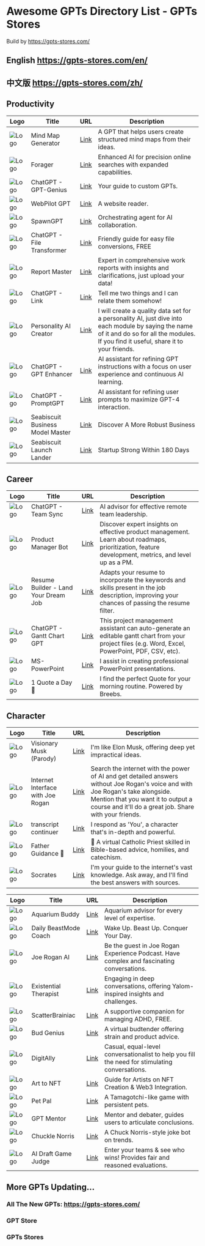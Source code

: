 # Awesome GPTs Directory List - GPTs Stores

Build by https://gpts-stores.com/
## English https://gpts-stores.com/en/
## 中文版 https://gpts-stores.com/zh/

## Productivity
| Logo                                                                                                         | Title                             | URL                                                          | Description                                                                                                       |
| ------------------------------------------------------------------------------------------------------------ | --------------------------------- | ------------------------------------------------------------ | ----------------------------------------------------------------------------------------------------------------- |
| ![Logo](https://files.oaiusercontent.com/file-IQxBqpaTqox6nCS1VMILQjRX?se=2123-10-23T11%3A09%3A00Z&sp=r&sv=2021-08-06&sr=b&rscc=max-age%3D31536000%2C%20immutable&rscd=attachment%3B%20filename%3D20231116-100128.jpg&sig=Y1%2BZu5/6x1RF929lXuVHu0RcsPjlJS9JyUoX52aOz%2BM%3D) | Mind Map Generator                | [Link](https://chat.openai.com/g/g-XpOL64iRH-mind-map-generator) | A GPT that helps users create structured mind maps from their ideas.                                             |
| ![Logo](https://files.oaiusercontent.com/file-VzoNkrjhiqUxn2mGsYktu4ep?se=2123-10-19T14%3A12%3A21Z&sp=r&sv=2021-08-06&sr=b&rscc=max-age%3D31536000%2C%20immutable&rscd=attachment%3B%20filename%3D0e01c800-b460-47af-abc9-becdd55d838b.png&sig=qSidDnLKvyDuQ%2B%2B2qHod8drxKMQ9AD9GJpZT5P1D298%3D)      | Forager                           | [Link](https://chat.openai.com/g/g-yMn1RH7Rt-forager)         | Enhanced AI for precision online searches with expanded capabilities.                                           |
| ![Logo](https://files.oaiusercontent.com/file-5OleGm3v3wwfji9rAw0wGcu7?se=2123-10-17T05%3A08%3A19Z&sp=r&sv=2021-08-06&sr=b&rscc=max-age%3D31536000%2C%20immutable&rscd=attachment%3B%20filename%3D9644b1d8-5076-42c7-baca-38a4f2450d56.png&sig=uyIPt/VzOxHIqIFWMoWXo%2Bt%2B4eEhu0xNVZ%2BeiKPqQqA%3D) | ChatGPT - GPT-Genius              | [Link](https://chat.openai.com/g/g-2z2mDEeZ2-gpt-genius)    | Your guide to custom GPTs.                                                                                       |
| ![Logo](https://files.oaiusercontent.com/file-EtMIyywb1kca8KcaZZpVvZXv?se=2123-10-23T19%3A56%3A11Z&sp=r&sv=2021-08-06&sr=b&rscc=max-age%3D31536000%2C%20immutable&rscd=attachment%3B%20filename%3DDALL%25C2%25B7E%25202023-11-15%252021.57.25%2520-%2520An%2520image%2520of%2520a%2520wizard%2520in%2520a%2520dark%2520blue%2520robe%2520with%2520silver%2520star%2520patterns%252C%2520standing%2520on%2520a%2520podium%252C%2520conducting%2520a%2520futuristic%2520orchestra%2520with%2520holographic%2520instrumen.png&sig=tyzB5yqkhQROmqWp%2BuHlXRfXlCClHy%2BMbe/HJd31KpY%3D)  | WebPilot GPT                     | [Link](https://chat.openai.com/g/g-ATOVBEOSz-webpilot-gpt)   | A website reader.                                                                                                 |
| ![Logo](https://images.spr.so/cdn-cgi/imagedelivery/j42No7y-dcokJuNgXeA0ig/9b6f80e0-3f14-4f11-a272-40498c76da6c/chatgpt-share-og.49cbbffe/w=3840,quality=80)          | SpawnGPT                          | [Link](https://chat.openai.com/g/g-XdTwXQ9R6-spawngpt)      | Orchestrating agent for AI collaboration.                                                                         |
| ![Logo](https://files.oaiusercontent.com/file-ZuuGfSnvZG8xQhoeCKo15nXq?se=2123-10-17T22%3A52%3A59Z&sp=r&sv=2021-08-06&sr=b&rscc=max-age%3D31536000%2C%20immutable&rscd=attachment%3B%20filename%3D8228cadf-68a1-489f-9278-7767d5915e6e.png&sig=r0cRC%2BW/WG0eZ28j%2B50PanNn1MiWqeZ05cMK3cqd104%3D)       | ChatGPT - File Transformer        | [Link](https://chat.openai.com/g/g-2DxXCnuoX-file-transformer) | Friendly guide for easy file conversions, FREE                                                                   |
| ![Logo](https://files.oaiusercontent.com/file-UnCav3wqpAqpR3Tc4XxhYWDQ?se=2123-10-22T15%3A40%3A12Z&sp=r&sv=2021-08-06&sr=b&rscc=max-age%3D31536000%2C%20immutable&rscd=attachment%3B%20filename%3D838f8d4d-9b96-42dd-9d72-f1f772e90844.png&sig=Ss7muyliqNHZm4/Wu6bVK/J100UaMZQAyaY/x89Fm1w%3D)  | Report Master                      | [Link](https://chat.openai.com/g/g-Lfbhj73Ee-report-master) | Expert in comprehensive work reports with insights and clarifications, just upload your data!                   |
| ![Logo](https://files.oaiusercontent.com/file-H6pkFBUK0YXxByxQfK7eCain?se=2123-10-20T07%3A50%3A27Z&sp=r&sv=2021-08-06&sr=b&rscc=max-age%3D31536000%2C%20immutable&rscd=attachment%3B%20filename%3Db351c50b-d631-404c-86cd-45656e1dfb25.png&sig=XndGRPBS27cEZfW0VL/PRv9GrCBH4jPMvUIJZLUfuDk%3D)           | ChatGPT - Link                    | [Link](https://chat.openai.com/g/g-3bxChvw71-link)           | Tell me two things and I can relate them somehow!                                                                 |
| ![Logo](https://files.oaiusercontent.com/file-190aAMwKUVL9GWk9o3PdRsVk?se=2123-10-20T00%3A02%3A18Z&sp=r&sv=2021-08-06&sr=b&rscc=max-age%3D31536000%2C%20immutable&rscd=attachment%3B%20filename%3Df3cbe216-bfe9-4935-ac56-5f25bd97880a.png&sig=A4/asqSg9SJAtHwJKkplTxuuFK4H142Fq6DHLTuP51Y%3D)  | Personality AI Creator             | [Link](https://chat.openai.com/g/g-5Py8sPmwG-personality-ai-creator) | I will create a quality data set for a personality AI, just dive into each module by saying the name of it and do so for all the modules. If you find it useful, share it to your friends. |
| ![Logo](https://files.oaiusercontent.com/file-elCzS6VmAH0713NT3LzccGud?se=2123-10-19T00%3A46%3A11Z&sp=r&sv=2021-08-06&sr=b&rscc=max-age%3D31536000%2C%20immutable&rscd=attachment%3B%20filename%3Dca19c20e-5102-405c-acc2-29caa6ebe2c8.png&sig=sjaA1ZOchl1Okzk17vaOYmHVHwxDX3uXT524z6nY6eI%3D) | ChatGPT - GPT Enhancer            | [Link](https://chat.openai.com/g/g-fQ6GAANfi-gpt-enhancer)    | AI assistant for refining GPT instructions with a focus on user experience and continuous AI learning.         |
| ![Logo](https://files.oaiusercontent.com/file-aukF4Rae9T7YVOy5Px46QZhI?se=2123-10-17T10%3A44%3A20Z&sp=r&sv=2021-08-06&sr=b&rscc=max-age%3D31536000%2C%20immutable&rscd=attachment%3B%20filename%3D2c2cc951-b044-4013-90af-6449f3fc49f7.png&sig=fikeuIqnuiLOI0d1Qjt09PKMOV%2BJ//zbQKF%2BEeJ5yDw%3D) | ChatGPT - PromptGPT               | [Link](https://chat.openai.com/g/g-p0jlP3Tcq-promptgpt)      | AI assistant for refining user prompts to maximize GPT-4 interaction.                                             |
| ![Logo](https://files.oaiusercontent.com/file-2ddaEiTNEpXY8mWU4PwXRDmS?se=2123-10-17T18%3A05%3A02Z&sp=r&sv=2021-08-06&sr=b&rscc=max-age%3D31536000%2C%20immutable&rscd=attachment%3B%20filename%3Da8ba3c4e-e0a1-47c2-8a65-f6375620cde0.png&sig=iCJj7N6asByCunuECAksbxxc2sSM7ea3RriXaiE0caI%3D)  | Seabiscuit Business Model Master  | [Link](https://chat.openai.com/g/g-nsTplEvN8-seabiscuit-business-model-master) | Discover A More Robust Business                                                                                  |
| ![Logo](https://files.oaiusercontent.com/file-Xxuh6lc50uAIWd9d6TaEJqmO?se=2123-10-18T09%3A13%3A02Z&sp=r&sv=2021-08-06&sr=b&rscc=max-age%3D31536000%2C%20immutable&rscd=attachment%3B%20filename%3Dbdd1d6c1-d088-43f3-b755-132d69ef683b.png&sig=ZlMrOHx7lTpXXlvWy2W0jDtBVdTbBzAxawUOW9esNr8%3D)  | Seabiscuit Launch Lander           | [Link](https://chat.openai.com/g/g-t2p04OE3K-seabiscuit-launch-lander) | Startup Strong Within 180 Days                                                                                   |


## Career
| Logo                                                                                                         | Title                             | URL                                                          | Description                                                                                                       |
| ------------------------------------------------------------------------------------------------------------ | --------------------------------- | ------------------------------------------------------------ | ----------------------------------------------------------------------------------------------------------------- |
| ![Logo](https://files.oaiusercontent.com/file-EbpZh1pbWQbco0z771KbaFmz?se=2123-10-17T04%3A03%3A50Z&sp=r&sv=2021-08-06&sr=b&rscc=max-age%3D31536000%2C%20immutable&rscd=attachment%3B%20filename%3D3022a9db-e87d-4444-a871-f566ad30a94e.png&sig=fOd90dq0mJgrMEI0mH9KeD0FRnbHjxMMxLPcDUf1ppk%3D) | ChatGPT - Team Sync               | [Link](https://chat.openai.com/g/g-nMknVUdJE-team-sync)      | AI advisor for effective remote team leadership.                                                                  |
| ![Logo](https://files.oaiusercontent.com/file-U8neEPUS6FUoLnxuecYxVdNB?se=2123-10-17T06%3A00%3A18Z&sp=r&sv=2021-08-06&sr=b&rscc=max-age%3D31536000%2C%20immutable&rscd=attachment%3B%20filename%3Db7d18d11-1bff-43c6-bd68-a34eb19cb83f.webp&sig=Kh00zaaqwRjtY2FL%2BHCAtgXQb0wFj4O7UOJngIZR1AE%3D)      | Product Manager Bot               | [Link](https://chat.openai.com/g/g-sKi4RsTGe-product-manager-bot) | Discover expert insights on effective product management. Learn about roadmaps, prioritization, feature development, metrics, and level up as a PM. |
| ![Logo](https://files.oaiusercontent.com/file-XESKx8ZryYBLUALhqYtnirzj?se=2123-10-19T03%3A29%3A38Z&sp=r&sv=2021-08-06&sr=b&rscc=max-age%3D31536000%2C%20immutable&rscd=attachment%3B%20filename%3DDALL%25C2%25B7E%25202023-11-11%252021.21.08%2520-%2520A%2520single%2520circular-shaped%2520image%2520depicting%2520a%2520happy%2520job%2520seeker%2520after%2520landing%2520their%2520dream%2520job.%2520The%2520scene%2520features%2520an%2520individual%2520with%2520glasses%252C%2520radiating%2520jo.png&sig=fhZ16qXqmSlk3BVO3HK31fju9eDu0pGTHolYvj1fgAM%3D) | Resume Builder - Land Your Dream Job | [Link](https://chat.openai.com/g/g-58aGfqukQ-resume-builder-land-your-dream-job/c/79b111e7-53d1-4976-b578-9cccfb9f9e2d) | Adapts your resume to incorporate the keywords and skills present in the job description, improving your chances of passing the resume filter. |
| ![Logo](https://files.oaiusercontent.com/file-r4wIBXrYffqRepvJmkp6JNRC?se=2123-10-17T06%3A33%3A06Z&sp=r&sv=2021-08-06&sr=b&rscc=max-age%3D31536000%2C%20immutable&rscd=attachment%3B%20filename%3Dgantt%2520chart%2520gpt.png&sig=cS%2B5EHM3lIObUjQD2yz/tfa7RoApIBodXYeB456tv2g%3D)       | ChatGPT - Gantt Chart GPT         | [Link](https://chat.openai.com/g/g-ihJfmYAJn-gantt-chart-gpt) | This project management assistant can auto-generate an editable gantt chart from your project files (e.g. Word, Excel, PowerPoint, PDF, CSV, etc). |
| ![Logo](https://files.oaiusercontent.com/file-JEpdH3q6fXyu9xvkFNKDxlA4?se=2123-10-17T07%3A20%3A50Z&sp=r&sv=2021-08-06&sr=b&rscc=max-age%3D31536000%2C%20immutable&rscd=attachment%3B%20filename%3Ddf9a32d0-3073-4271-9724-8abe4aa5fac6.png&sig=0u/jnCyr2WKxJIjD1llKHv4WQkLnzTeDR8JwvEzmFSI%3D) | MS-PowerPoint                     | [Link](https://chat.openai.com/g/g-vIV2R7wST-ms-powerpoint) | I assist in creating professional PowerPoint presentations.                                                        |
| ![Logo](https://files.oaiusercontent.com/file-u2I1KJTy6j56Wc3wZCfUvcVA?se=2123-10-23T08%3A01%3A36Z&sp=r&sv=2021-08-06&sr=b&rscc=max-age%3D31536000%2C%20immutable&rscd=attachment%3B%20filename%3Dabc49eca-e477-4a47-a603-1280803d75d4.png&sig=gKzLiQpPCQBx2yVK9bLM2aIbklVbGN18Kw4447XyC/8%3D)   | 1 Quote a Day 🌟                   | [Link](https://chat.openai.com/g/g-TCZLIYhNm-1-quote-a-day) | I find the perfect Quote for your morning routine. Powered by Breebs.                                            |

## Character
| Logo                                                                                                         | Title                               | URL                                                          | Description                                                                                                       |
| ------------------------------------------------------------------------------------------------------------ | ----------------------------------- | ------------------------------------------------------------ | ----------------------------------------------------------------------------------------------------------------- |
| ![Logo](https://files.oaiusercontent.com/file-TCLPNBPyMgSFKzVA80Sopppv?se=2123-10-20T23%3A00%3A09Z&sp=r&sv=2021-08-06&sr=b&rscc=max-age%3D31536000%2C%20immutable&rscd=attachment%3B%20filename%3DDALL%25C2%25B7E%25202023-11-13%252017.25.27%2520-%2520A%2520cartoon-style%2520portrait%2520of%2520a%2520fictional%2520male%2520white%2520CEO%2520character%252C%2520with%2520less%2520Asian%2520features%252C%2520keeping%2520the%2520jaw%2520and%2520face%2520style%2520of%2520the%2520earlier%2520image%2520and%2520bl.png&sig=hBetMbhROLfcVSSa9IrA2bEcWGB490TwPqMAsNmPu3c%3D) | Visionary Musk (Parody)              | [Link](https://chat.openai.com/g/g-G3ONbjCqr-visionary-musk-parody) | I'm like Elon Musk, offering deep yet impractical ideas.                                                         |
| ![Logo](https://files.oaiusercontent.com/file-uszoUJGLwbsJC0oNtyLIWzfw?se=2123-10-20T21%3A58%3A51Z&sp=r&sv=2021-08-06&sr=b&rscc=max-age%3D31536000%2C%20immutable&rscd=attachment%3B%20filename%3D220128092452-joe-rogan-jordan-peterson-podcast-spotify.jpg&sig=4U10DXL4OFM5mvUvL67Lu1nwVIvFYuC4xAyxwPTYhtc%3D)      | Internet Interface with Joe Rogan     | [Link](https://chat.openai.com/g/g-vFm9AHwbL-internet-interface-with-joe-rogan) | Search the internet with the power of AI and get detailed answers without Joe Rogan's voice and with Joe Rogan's take alongside. Mention that you want it to output a course and it'll do a great job. Share with your friends. |
| ![Logo](https://files.oaiusercontent.com/file-a5cJWUAwQj9ADevXMdMP4sIc?se=2123-10-20T23%3A31%3A51Z&sp=r&sv=2021-08-06&sr=b&rscc=max-age%3D31536000%2C%20immutable&rscd=attachment%3B%20filename%3DDALL%25C2%25B7E%25202023-11-13%252015.31.31%2520-%2520A%2520stylized%2520profile%2520picture%2520%2528PFP%2529%2520style%2520illustration%252C%2520focusing%2520on%2520a%2520close-up%2520of%2520a%2520stylized%2520microphone%2520with%2520larger%2520and%2520clearer%2520paper%2520sheets.%2520The%2520microph.png&sig=CFWV/OdYLzLgPhqS3qbsePsnbBKh1jwkNX7irLk1yY4%3D)   | transcript continuer                  | [Link](https://chat.openai.com/g/g-tz6MyAxV2-transcript-continuer) | I respond as 'You', a character that's in-depth and powerful.                                                    |
| ![Logo](https://files.oaiusercontent.com/file-fbQEQS1g6npBC78pPqVNpfcA?se=2123-10-18T11%3A29%3A55Z&sp=r&sv=2021-08-06&sr=b&rscc=max-age%3D31536000%2C%20immutable&rscd=attachment%3B%20filename%3Dd4c80faa-fafa-4ce8-88b0-c24a6eaabdd1.webp&sig=mXrprQhEtIfi7FrN3ZkOWTVUGKu0OLxIP4SM9Y9rE6c%3D) | Father Guidance 🙏                   | [Link](https://chat.openai.com/g/g-OwPkjSbxo-father-guidance) | 🙏 A virtual Catholic Priest skilled in Bible-based advice, homilies, and catechism.           |
| ![Logo](https://files.oaiusercontent.com/file-nz9InjfiW9OEP5YmyHT52LaC?se=2123-10-17T05%3A19%3A47Z&sp=r&sv=2021-08-06&sr=b&rscc=max-age%3D31536000%2C%20immutable&rscd=attachment%3B%20filename%3D0b6d670f-ba52-4d71-bdb0-6781df489a61.png&sig=S9kkRzqZ1thTBcR73gSg6HqEPWuzSpzVqUx7ZLPdaWw%3D)       | Socrates                             | [Link](https://chat.openai.com/g/g-WobrCXK1H-socrates) | I'm your guide to the internet's vast knowledge. Ask away, and I'll find the best answers with sources.              |

| Logo                                                                                                         | Title                               | URL                                                          | Description                                                                                                       |
| ------------------------------------------------------------------------------------------------------------ | ----------------------------------- | ------------------------------------------------------------ | ----------------------------------------------------------------------------------------------------------------- |
| ![Logo](https://files.oaiusercontent.com/file-vaJmDpYB4QX7cZhpWIMJUe5M?se=2123-10-17T06%3A01%3A37Z&sp=r&sv=2021-08-06&sr=b&rscc=max-age%3D31536000%2C%20immutable&rscd=attachment%3B%20filename%3D43ad7d33-bf6e-4856-9d53-739942ba4cd6.png&sig=1LFaqffDz5o1g%2BV/UHzKf5/wCCdd%2B3xz3k1fO59WauY%3D) | Aquarium Buddy                      | [Link](https://chat.openai.com/g/g-luVsRgDYi-aquarium-buddy) | Aquarium advisor for every level of expertise.                                                                  |
| ![Logo](https://files.oaiusercontent.com/file-MXE4HFnb2RZI4H36Fj635YwF?se=2123-10-18T14%3A40%3A46Z&sp=r&sv=2021-08-06&sr=b&rscc=max-age%3D31536000%2C%20immutable&rscd=attachment%3B%20filename%3Dfa836e22-e173-4fcf-ab5b-2d53d7ccf7d2.png&sig=iqXruKj93hAao5bWZ%2BC9%2Bo33SsQMz%2Bet8zzIt/8khK8%3D) | Daily BeastMode Coach               | [Link](https://chat.openai.com/g/g-peIOeXFuU-daily-beastmode-coach) | Wake Up. Beast Up. Conquer Your Day.                                                                              |
| ![Logo](https://files.oaiusercontent.com/file-k2LNS4dFHichKnZPhhyErWYM?se=2123-10-19T21%3A50%3A23Z&sp=r&sv=2021-08-06&sr=b&rscc=max-age%3D31536000%2C%20immutable&rscd=attachment%3B%20filename%3Ddownload%2520%25281%2529.jpg&sig=VVOYbkGgFmdFEILSAAkO8gKJ6ZYTYc0Tn%2BoHREvJglA%3D) | Joe Rogan AI                        | [Link](https://chat.openai.com/g/g-hFc7gNdlF-joe-rogan-ai) | Be the guest in Joe Rogan Experience Podcast. Have complex and fascinating conversations.                        |
| ![Logo](https://files.oaiusercontent.com/file-fcOmCT7IdESMRyNVo0KFmEf1?se=2123-10-19T20%3A36%3A35Z&sp=r&sv=2021-08-06&sr=b&rscc=max-age%3D31536000%2C%20immutable&rscd=attachment%3B%20filename%3D71bec192-7c13-43c6-9c8b-e385b39193c7.png&sig=f9bu/hlxj8ipb8ASrcn6PEtBm6dT05LfObLZYvHeqjo%3D) | Existential Therapist                | [Link](https://chat.openai.com/g/g-TKfORjeuW-existential-therapist) | Engaging in deep conversations, offering Yalom-inspired insights and challenges.                                   |
| ![Logo](https://files.oaiusercontent.com/file-WzeSiXbIy8PaSCGc1gvl5oO2?se=2123-10-17T06%3A20%3A54Z&sp=r&sv=2021-08-06&sr=b&rscc=max-age%3D31536000%2C%20immutable&rscd=attachment%3B%20filename%3D3cb9a9a7-aef7-49a2-81d6-6830a81c597b.png&sig=qrpbUk6AYy9uVdrCQ6Ht4i9PWwSlNoVcG2%2BGhWjOHMQ%3D) | ScatterBrainiac                     | [Link](https://chat.openai.com/g/g-Qn3y7oPbd-scatterbrainiac) | A supportive companion for managing ADHD, FREE.                                                                   |
| ![Logo](https://files.oaiusercontent.com/file-63MZ80hckqNJfT1RzDACkE8e?se=2123-10-16T03%3A10%3A15Z&sp=r&sv=2021-08-06&sr=b&rscc=max-age%3D31536000%2C%20immutable&rscd=attachment%3B%20filename%3Da8fbda54-98b9-4fd5-8049-e82a9252b151.png&sig=Hng8b6Q00KcAuNpj2MPi%2BvezpfC2PAgVYd72sCGmF4s%3D) | Bud Genius                          | [Link](https://chat.openai.com/g/g-ChzdH5cnq-bud-genius)  | A virtual budtender offering strain and product advice.                                                           |
| ![Logo](https://files.oaiusercontent.com/file-IGDNXOJPUF2a0nQ3RwdmKFgP?se=2123-10-16T15%3A41%3A13Z&sp=r&sv=2021-08-06&sr=b&rscc=max-age%3D31536000%2C%20immutable&rscd=attachment%3B%20filename%3D4e354a89-2922-4765-aa44-03d8b11417f9.webp&sig=vXdHagQKOyzx02Xjpr2is8ZIhzXVugIN0bUBWX0F1ro%3D) | DigitAlly                            | [Link](https://chat.openai.com/g/g-oEHdBcbLL-digitally)     | Casual, equal-level conversationalist to help you fill the need for stimulating conversations.                   |
| ![Logo](https://files.oaiusercontent.com/file-n9cUSB50FisQTQW9riajGBVV?se=2123-10-19T00%3A25%3A52Z&sp=r&sv=2021-08-06&sr=b&rscc=max-age%3D31536000%2C%20immutable&rscd=attachment%3B%20filename%3DLogo.png&sig=yAwcj8pcrlr3V0ehQAYZJ/u6YF4kL0RSB6WqEcS9Q/4%3D) | Art to NFT                          | [Link](https://chat.openai.com/g/g-5bVN0sAi7-art-to-nft)    | Guide for Artists on NFT Creation & Web3 Integration.                                                            |
| ![Logo](https://files.oaiusercontent.com/file-kJSrKbUumaVsrnQgKLds2DhH?se=2123-10-18T23%3A50%3A08Z&sp=r&sv=2021-08-06&sr=b&rscc=max-age%3D31536000%2C%20immutable&rscd=attachment%3B%20filename%3D71445914-51a1-4162-87d0-bc18d2fe5156.png&sig=xsseYjY8hHJVuzw5yl2QFpNcIDRDnrSlpqRIf%2BHQYNU%3D) | Pet Pal                             | [Link](https://chat.openai.com/g/g-DbhpzDAB9-pet-pal)      | A Tamagotchi-like game with persistent pets.                                                                     |
| ![Logo](https://files.oaiusercontent.com/file-XP5z4LlQxcRubFISwAJtLjvU?se=2123-11-07T05%3A00%3A02Z&sp=r&sv=2021-08-06&sr=b&rscc=max-age%3D31536000%2C%20immutable&rscd=attachment%3B%20filename%3DScreenshot_18.jpg&sig=xk4BR3wBg6JLzOojo/RPlecHY83%2BridO%2BrPdUngylYw%3D) | GPT Mentor                          | [Link](https://chat.openai.com/g/g-KIX0IC8cj-debate-mentor) | Mentor and debater, guides users to articulate conclusions.                                                       |
| ![Logo](https://files.oaiusercontent.com/file-RlZwBmEYkmnGe6gSzewpypUb?se=2123-10-18T15%3A13%3A23Z&sp=r&sv=2021-08-06&sr=b&rscc=max-age%3D31536000%2C%20immutable&rscd=attachment%3B%20filename%3D6d38254f-1416-4651-a730-d10c4ff4e9f6.png&sig=5msC3RCsaNYEtjWPgBoHOcUMEmoz6qUKa4Ctk73StyA%3D) | Chuckle Norris                      | [Link](https://chat.openai.com/g/g-YP3ZSgvaX)               | A Chuck Norris-style joke bot on trends.                                                                         |
| ![Logo](https://files.oaiusercontent.com/file-5TfX1OcflsGYKrWmA0ixb7sM?se=2123-10-18T20%3A58%3A49Z&sp=r&sv=2021-08-06&sr=b&rscc=max-age%3D31536000%2C%20immutable&rscd=attachment%3B%20filename%3D2d28b80d-ac9b-4de7-99a1-58e2c31c619a.png&sig=hsiSBDfYoZH8lVOXwcfT3wEDJ2ZQVwWcP5atb7zglFo%3D) | AI Draft Game Judge                 | [Link](https://chat.openai.com/g/g-wuh3AaZkR-ai-draft-game-judge) | Enter your teams & see who wins! Provides fair and reasoned evaluations.                                          |


## More GPTs Updating...
### All The New GPTs: https://gpts-stores.com/
### GPT Store
### GPTs Stores
